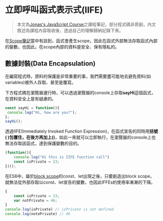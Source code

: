 # 立即呼叫函式表示式(IIFE) 
> 本文為[Jonas's JavaScript Course](https://www.udemy.com/course/the-complete-javascript-course/)之課程筆記，部分程式碼非原創，內文敘述為課程內容吸收後，透過自己的理解歸納記錄下來。

在[Scope筆記](/#javascript/knowJs3)當中有談到，函式會產生scope，因此在函式外部無法存取函式內部的變數，也因此，在scope內部的資料是安全、保有隱私的。


## 數據封裝(Data Encapsulation)
在編寫程式時，資料的保護是非常重要的事，我們需要盡可能地去避免資料(如variables)被外人存取、甚至是覆寫。

下方程式碼在瀏覽器運行時，可以透過瀏覽器的console上存取**sayHi**這個函式，在資料安全上是有疑慮的。

```js
const sayHi = function(){
 console.log("Hi, how are you?");
};
sayHi();
```
透過IIFE(Immediately Invoked Function Expression)，在函式宣告的同時用**括號( )包覆住，在後方再加上()**，如此一來就可以立即執行，在瀏覽器的console上也無法存取該函式，達到保護變數的目的。

```js
(function(){
    console.log("Hi this is IIFE function call")
    const isPrivate = 23;
})();
```

在ES6中，屬於[block scope](https://github.com/ChiuWeiChung/notes-markdown/blob/main/js/KnowJs/KnowJs3.markdown)的const、let出現之後，只要創造出block scope，就無法從外部存取以const、let宣告的變數，也因此IFFEs的使用率漸漸的下降。
```js
{
    const isPrivate = 23;
    var notPrivate = 46;
}
console.log(isPrivate) // isPrivate is not defined
console.log(notePrivate) // 46
```




